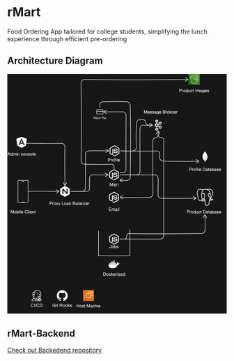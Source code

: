 # rMart

Food Ordering App tailored for college students, simplifying the lunch experience through efficient pre-ordering

## Architecture Diagram

![Architecture Diagram](diagram-export-12-25-2023-4_51_14-PM.png)

## rMart-Backend
[Check out Backedend repository](https://github.com/Ashwin-DevAsh/rMart-Backend)
